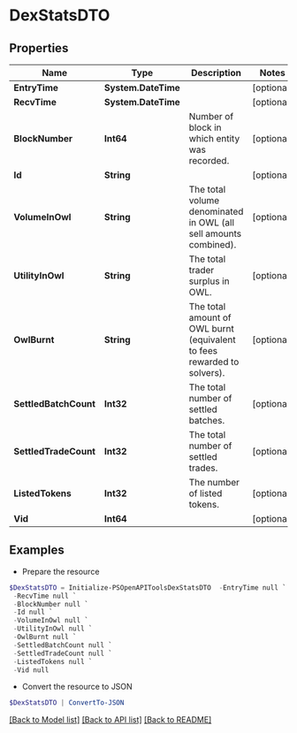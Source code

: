 # DexStatsDTO
## Properties

Name | Type | Description | Notes
------------ | ------------- | ------------- | -------------
**EntryTime** | **System.DateTime** |  | [optional] 
**RecvTime** | **System.DateTime** |  | [optional] 
**BlockNumber** | **Int64** | Number of block in which entity was recorded. | [optional] 
**Id** | **String** |  | [optional] 
**VolumeInOwl** | **String** | The total volume denominated in OWL (all sell amounts combined). | [optional] 
**UtilityInOwl** | **String** | The total trader surplus in OWL. | [optional] 
**OwlBurnt** | **String** | The total amount of OWL burnt (equivalent to fees rewarded to solvers). | [optional] 
**SettledBatchCount** | **Int32** | The total number of settled batches. | [optional] 
**SettledTradeCount** | **Int32** | The total number of settled trades. | [optional] 
**ListedTokens** | **Int32** | The number of listed tokens. | [optional] 
**Vid** | **Int64** |  | [optional] 

## Examples

- Prepare the resource
```powershell
$DexStatsDTO = Initialize-PSOpenAPIToolsDexStatsDTO  -EntryTime null `
 -RecvTime null `
 -BlockNumber null `
 -Id null `
 -VolumeInOwl null `
 -UtilityInOwl null `
 -OwlBurnt null `
 -SettledBatchCount null `
 -SettledTradeCount null `
 -ListedTokens null `
 -Vid null
```

- Convert the resource to JSON
```powershell
$DexStatsDTO | ConvertTo-JSON
```

[[Back to Model list]](../README.md#documentation-for-models) [[Back to API list]](../README.md#documentation-for-api-endpoints) [[Back to README]](../README.md)

